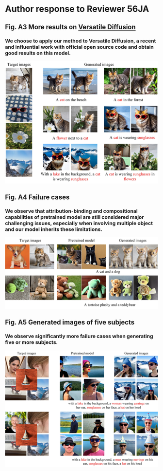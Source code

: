 # Author response to Reviewer 56JA

## Fig. A3 More results on [Versatile Diffusion](https://arxiv.org/abs/2211.08332)
### We choose to apply our method to Versatile Diffusion, a recent and influential work with official open source code and obtain good results on this model.
![image](https://github.com/anonymouscones/anonymous/blob/main/assets/other_architecture.jpg)
## Fig. A4 Failure cases
### We observe that attribution-binding and compositional capabilities of pretrained model are still considered major challenging issues, especially when involving multiple object and our model inherits these limitations.
![image](https://github.com/anonymouscones/anonymous/blob/main/assets/failure_cases.jpg)

## Fig. A5 Generated images of five subjects
### We observe significantly more failure cases when generating five or more subjects.
![image](https://github.com/anonymouscones/anonymous/blob/main/assets/five_subjects.jpg)
